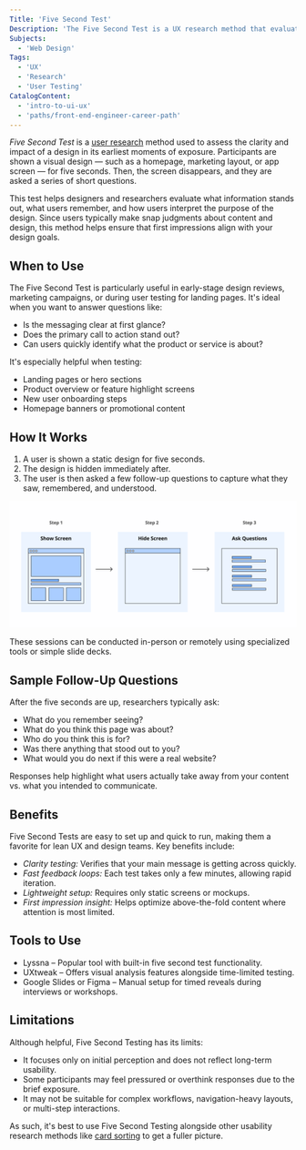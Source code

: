 ```yaml
---
Title: 'Five Second Test'
Description: 'The Five Second Test is a UX research method that evaluates what users recall and understand after viewing a design for five seconds.'
Subjects:
  - 'Web Design'
Tags:
  - 'UX'
  - 'Research'
  - 'User Testing'
CatalogContent:
  - 'intro-to-ui-ux'
  - 'paths/front-end-engineer-career-path'
---
```


_Five Second Test_ is a [user research](https://codecademy.com/resources/docs/uiux/user-research) method used to assess the clarity and impact of a design in its earliest moments of exposure. Participants are shown a visual design — such as a homepage, marketing layout, or app screen — for five seconds. Then, the screen disappears, and they are asked a series of short questions.

This test helps designers and researchers evaluate what information stands out, what users remember, and how users interpret the purpose of the design. Since users typically make snap judgments about content and design, this method helps ensure that first impressions align with your design goals.

## When to Use

The Five Second Test is particularly useful in early-stage design reviews, marketing campaigns, or during user testing for landing pages. It's ideal when you want to answer questions like:

- Is the messaging clear at first glance?
- Does the primary call to action stand out?
- Can users quickly identify what the product or service is about?

It's especially helpful when testing:

- Landing pages or hero sections
- Product overview or feature highlight screens
- New user onboarding steps
- Homepage banners or promotional content

## How It Works

1. A user is shown a static design for five seconds.
2. The design is hidden immediately after.
3. The user is then asked a few follow-up questions to capture what they saw, remembered, and understood.

![A three-step diagram illustrating the Five Second Test process: showing a screen, hiding it, and asking follow-up questions](https://raw.githubusercontent.com/Codecademy/docs/main/media/five-second-test-flow.png)

These sessions can be conducted in-person or remotely using specialized tools or simple slide decks.

## Sample Follow-Up Questions

After the five seconds are up, researchers typically ask:

- What do you remember seeing?
- What do you think this page was about?
- Who do you think this is for?
- Was there anything that stood out to you?
- What would you do next if this were a real website?

Responses help highlight what users actually take away from your content vs. what you intended to communicate.

## Benefits

Five Second Tests are easy to set up and quick to run, making them a favorite for lean UX and design teams. Key benefits include:

- _Clarity testing:_ Verifies that your main message is getting across quickly.
- _Fast feedback loops:_ Each test takes only a few minutes, allowing rapid iteration.
- _Lightweight setup:_ Requires only static screens or mockups.
- _First impression insight:_ Helps optimize above-the-fold content where attention is most limited.

## Tools to Use

- Lyssna – Popular tool with built-in five second test functionality.
- UXtweak – Offers visual analysis features alongside time-limited testing.
- Google Slides or Figma – Manual setup for timed reveals during interviews or workshops.

## Limitations

Although helpful, Five Second Testing has its limits:

- It focuses only on initial perception and does not reflect long-term usability.
- Some participants may feel pressured or overthink responses due to the brief exposure.
- It may not be suitable for complex workflows, navigation-heavy layouts, or multi-step interactions.

As such, it's best to use Five Second Testing alongside other usability research methods like [card sorting](https://www.codecademy.com/resources/docs/uiux/card-sorting) to get a fuller picture.

